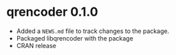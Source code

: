 # qrencoder 0.1.0

* Added a `NEWS.md` file to track changes to the package.
* Packaged libqrencoder with the package
* CRAN release


